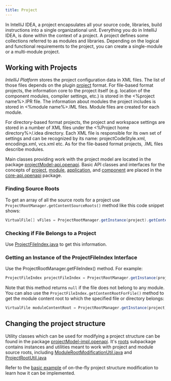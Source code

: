 ```yaml
---
title: Project
---
```


In IntelliJ IDEA, a project encapsulates all your source code, libraries, build instructions into a single organizational unit.
Everything you do in IntelliJ IDEA, is done within the context of a project.
A project defines some collections referred to as modules and libraries.
Depending on the logical and functional requirements to the project, you can create a single-module or a multi-module project.

## Working with Projects

*IntelliJ Platform* stores the project configuration data in XML files.
The list of those files depends on the plugin
[project](http://www.jetbrains.com/idea/help/project.html)
format.
For file-based format projects, the information core to the project itself (e.g. location of the component modules, compiler settings, etc.) is stored in the <%project name%>.IPR file.
The information about modules the project includes is stored in <%module name%>.IML files.
Module files are created for each module.

For directory-based format projects, the project and workspace settings are stored in a number of XML files under the <%Project home directory%>/.idea directory.
Each XML file is responsible for its own set of settings and can be recognized by its name: projectCodeStyle.xml, encodings.xml, vcs.xml etc.
As for the file-based format projects, .IML files describe modules.

Main classes providing work with the project model are located in the package
[projectModel-api.openapi](https://github.com/JetBrains/intellij-community/tree/master/platform/projectModel-api/src/com/intellij/openapi).
Basic API classes and interfaces for the concepts of
[project](https://upsource.jetbrains.com/idea-community/file/1731d054af4ca27aa827c03929e27eeb0e6a8366/platform/core-api/src/com/intellij/openapi/project/Project.java),
[module](https://upsource.jetbrains.com/idea-community/file/1731d054af4ca27aa827c03929e27eeb0e6a8366/platform/core-api/src/com/intellij/openapi/module/Module.java),
[application](https://upsource.jetbrains.com/idea-community/file/1731d054af4ca27aa827c03929e27eeb0e6a8366/platform/core-api/src/com/intellij/openapi/application/Application.java),
and
[component](https://upsource.jetbrains.com/idea-community/file/1731d054af4ca27aa827c03929e27eeb0e6a8366/platform/core-api/src/com/intellij/openapi/components/ProjectComponent.java)
are placed in the
[core-api.openapi](https://github.com/JetBrains/intellij-community/tree/master/platform/core-api/src/com/intellij/openapi)
package.


### Finding Source Roots

To get an array of all the source roots for a project use 
`ProjectRootManager.getContentSourceRoots()` 
method like this code snippet shows:


```java
VirtualFile[] vFiles = ProjectRootManager.getInstance(project).getContentSourceRoots();
```


### Checking if File Belongs to a Project

Use 
[ProjectFileIndex.java](https://upsource.jetbrains.com/idea-community/file/1731d054af4ca27aa827c03929e27eeb0e6a8366/platform/projectModel-api/src/com/intellij/openapi/roots/ProjectFileIndex.java)
to get this information.

### Getting an Instance of the ProjectFileIndex Interface

Use the ProjectRootManager.getFileIndex() method. For example:

```java
ProjectFileIndex projectFileIndex = ProjectRootManager.getInstance(project).getFileIndex();
```

Note that this method returns `null` if the file does not belong to any module.
You can also use the `ProjectFileIndex.getContentRootForFile()` method to get the module content root to which the specified file or directory belongs:

```java
VirtualFile moduleContentRoot = ProjectRootManager.getInstance(project).getFileIndex().getContentRootForFile(virtualFileOrDirectory);
``` 

## Changing the project structure

Utility classes which can be used for modifying a project structure can be found in the package
[projectModel-impl.openapi](https://github.com/JetBrains/intellij-community/tree/master/platform/projectModel-impl/src/com/intellij/openapi).
It's
[roots](https://github.com/JetBrains/intellij-community/tree/master/platform/projectModel-impl/src/com/intellij/openapi/roots/)
subpackage contains instances and utilities meant to work with project and module source roots, including
[ModuleRootModificationUtil.java](https://upsource.jetbrains.com/idea-community/file/1731d054af4ca27aa827c03929e27eeb0e6a8366/platform/projectModel-api/src/com/intellij/openapi/roots/ModuleRootModificationUtil.java)
and
[ProjectRootUtil.java](https://upsource.jetbrains.com/idea-community/file/1731d054af4ca27aa827c03929e27eeb0e6a8366/platform/projectModel-impl/src/com/intellij/openapi/projectRoots/impl/ProjectRootUtil.java)

Refer to the
[basic example](https://github.com/JetBrains/intellij-sdk-docs/blob/master/code_samples/project_model/src/com/intellij/tutorials/project/model/ModificationAction.java)
of on-the-fly project structure modification to learn how it can be implemented.

